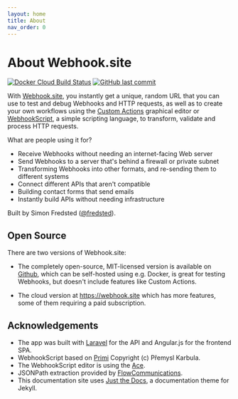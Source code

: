 ```yaml
---
layout: home
title: About
nav_order: 0
---
```


# About Webhook.site

[![Docker Cloud Build Status](https://img.shields.io/docker/cloud/build/fredsted/webhook.site.svg)](https://hub.docker.com/r/fredsted/webhook.site)
[![GitHub last commit](https://img.shields.io/github/last-commit/fredsted/webhook.site.svg)](https://github.com/fredsted/webhook.site/commits/master)

With [Webhook.site](https://webhook.site), you instantly get a unique, random URL that you can use to test and debug Webhooks and HTTP requests, as well as to create your own workflows using the [Custom Actions](/custom-actions.html) graphical editor or [WebhookScript](/webhookscript.html), a simple scripting language, to transform, validate and process HTTP requests. 

What are people using it for?

* Receive Webhooks without needing an internet-facing Web server
* Send Webhooks to a server that's behind a firewall or private subnet
* Transforming Webhooks into other formats, and re-sending them to different systems
* Connect different APIs that aren't compatible
* Building contact forms that send emails
* Instantly build APIs without needing infrastructure

Built by Simon Fredsted ([@fredsted](https://twitter.com/fredsted)).

## Open Source

There are two versions of Webhook.site: 

* The completely open-source, MIT-licensed version is available on [Github](https://github.com/fredsted/webhook.site), which can be self-hosted using e.g. Docker, is great for testing Webhooks, but doesn't include features like Custom Actions.

* The cloud version at https://webhook.site which has more features, some of them requiring a paid subscription.

## Acknowledgements

* The app was built with [Laravel](https://laravel.com) for the API and Angular.js for the frontend SPA. 
* WebhookScript based on [Primi](https://github.com/smuuf/primi) Copyright (c) Přemysl Karbula. 
* The WebhookScript editor is using the [Ace](https://ace.c9.io). 
* JSONPath extraction provided by [FlowCommunications](https://github.com/FlowCommunications/JSONPath). 
* This documentation site uses <a href="https://github.com/pmarsceill/just-the-docs">Just the Docs</a>, a documentation theme for Jekyll.